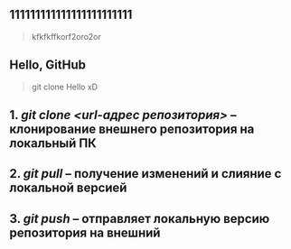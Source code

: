 ## 111111111111111111111111

> kfkfkffkorf2oro2or
## Hello, GitHub

> git clone
Hello xD

## 1. ***git clone <url-адрес репозитория>*** – клонирование внешнего репозитория на  локальный ПК
## 2. ***git pull*** – получение изменений и слияние с локальной версией
## 3. ***git push*** – отправляет локальную версию репозитория на внешний